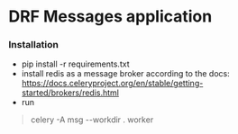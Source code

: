 # DRF Messages application

### Installation

* pip install -r requirements.txt
* install redis as a message broker according to the docs: https://docs.celeryproject.org/en/stable/getting-started/brokers/redis.html
* run 
> celery -A msg --workdir . worker
